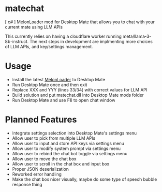 # matechat
[ c# ] MelonLoader mod for Desktop Mate that allows you to chat with your current mate using LLM APIs

This currently relies on having a cloudflare worker running meta/llama-3-8b-instruct. The next steps in development are implmenting more choices of LLM APIs, and key/settings management.

# Usage
- Install the latest [MelonLoader](https://github.com/LavaGang/MelonLoader/) to Desktop Mate
- Run Desktop Mate once and then exit
- Replace XXX and YYY (lines 33/34) with correct values for LLM API
- Build solution and put matechat.dll into Desktop Mate mods folder
- Run Desktop Mate and use F8 to open chat window

# Planned Features
- Integrate settings selection into Desktop Mate's settings menu
- Allow user to pick from multiple LLM APIs
- Allow user to input and store API keys via settings menu
- Allow user to modify system prompt via settings menu
- Allow user to rebind the chat bot toggle via settings menu
- Allow user to move the chat box
- Allow user to scroll in the chat box and input box
- Proper JSON deserialization
- Reworked error handling
- Make the chat box nicer visually, maybe do some type of speech bubble response thing
